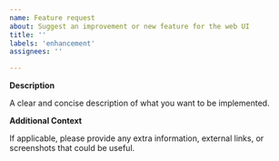 ```yaml
---
name: Feature request
about: Suggest an improvement or new feature for the web UI
title: ''
labels: 'enhancement'
assignees: ''

---
```


**Description**

A clear and concise description of what you want to be implemented.

**Additional Context**

If applicable, please provide any extra information, external links, or screenshots that could be useful.
